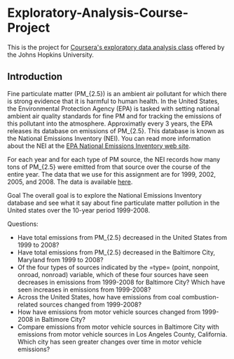 # Exploratory-Analysis-Course-Project

This is the project for [Coursera's exploratory data analysis class](https://www.coursera.org/learn/exploratory-data-analysis/) offered by the Johns Hopkins University.

## Introduction
Fine particulate matter (PM_{2.5}) is an ambient air pollutant for which there is strong evidence that it is harmful to human health. In the United States, the Environmental Protection Agency (EPA) is tasked with setting national ambient air quality standards for fine PM and for tracking the emissions of this pollutant into the atmosphere. Approximatly every 3 years, the EPA releases its database on emissions of PM_{2.5}. This database is known as the National Emissions Inventory (NEI). You can read more information about the NEI at the [EPA National Emissions Inventory web site](http://www.epa.gov/ttn/chief/eiinformation.html).

For each year and for each type of PM source, the NEI records how many tons of PM_{2.5} were emitted from that source over the course of the entire year. The data that we use for this assignment are for 1999, 2002, 2005, and 2008. The data is available [here](https://d396qusza40orc.cloudfront.net/exdata%252Fdata%252FNEI_data.zip).

Goal The overall goal is to explore the National Emissions Inventory database and see what it say about fine particulate matter pollution in the United states over the 10-year period 1999-2008.

Questions:  
* Have total emissions from PM_{2.5} decreased in the United States from 1999 to 2008?
* Have total emissions from PM_{2.5} decreased in the Baltimore City, Maryland from 1999 to 2008?   
* Of the four types of sources indicated by the =type= (point, nonpoint, onroad, nonroad) variable, which of these four sources have seen decreases in emissions from 1999-2008 for Baltimore City? Which have seen increases in emissions from 1999-2008?   
* Across the United States, how have emissions from coal combustion-related sources changed from 1999-2008?   
* How have emissions from motor vehicle sources changed from 1999-2008 in Baltimore City?   
* Compare emissions from motor vehicle sources in Baltimore City with emissions from motor vehicle sources in Los Angeles County, California. Which city has seen greater changes over time in motor vehicle emissions?    
